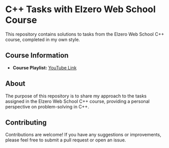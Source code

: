 # C++ Tasks with Elzero Web School Course

This repository contains solutions to tasks from the Elzero Web School C++ course, completed in my own style.

## Course Information

- **Course Playlist:** [YouTube Link](https://youtube.com/playlist?list=PLDoPjvoNmBAwy-rS6WKudwVeb_x63EzgS&si=WTceGdvY4bEmo0pj)

## About

The purpose of this repository is to share my approach to the tasks assigned in the Elzero Web School C++ course, providing a personal perspective on problem-solving in C++.

## Contributing

Contributions are welcome! If you have any suggestions or improvements, please feel free to submit a pull request or open an issue.
